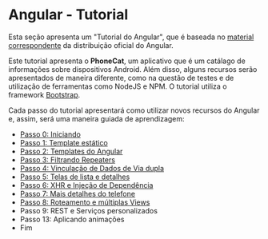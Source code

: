# Angular - Tutorial

Esta seção apresenta um "Tutorial do Angular", que é baseada no [material correspondente](https://docs.angularjs.org/tutorial) da distribuição oficial do Angular. 

Este tutorial apresenta o **PhoneCat**, um aplicativo que é um catálago de informações sobre dispositivos Android. Além disso, alguns recursos serão apresentados de maneira diferente, como na questão de testes e de utilização de ferramentas como NodeJS e NPM. O tutorial utiliza o framework [Bootstrap](http://getbootstrap.com).

Cada passo do tutorial apresentará como utilizar novos recursos do Angular e, assim, será uma maneira guiada de aprendizagem:
- [Passo 0: Iniciando](passo-0.md)
- [Passo 1: Template estático](passo-1.md)
- [Passo 2: Templates do Angular](passo-2.md)
- [Passo 3: Filtrando Repeaters](passo-3.md)
- [Passo 4: Vinculação de Dados de Via dupla](passo-4.md)
- [Passo 5: Telas de lista e detalhes](passo-5.md)
- [Passo 6: XHR e Injeção de Dependência](passo-6.md)
- [Passo 7: Mais detalhes do telefone](passo-7.md)
- [Passo 8: Roteamento e múltiplas Views](passo-8.md)
- Passo 9: REST e Serviços personalizados
- Passo 13: Aplicando animações
- Fim